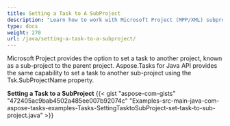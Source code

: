 ```yaml
---
title: Setting a Task to A SubProject
description: "Learn how to work with Microsoft Project (MPP/XML) subprojects using Aspose.Tasks for Java."
type: docs
weight: 270
url: /java/setting-a-task-to-a-subproject/
---
```


Microsoft Project provides the option to set a task to another project, known as a sub-project to the parent project. Aspose.Tasks for Java API provides the same capability to set a task to another sub-project using the Tsk.SubProjectName property.

**Setting a Task to a SubProject**
{{< gist "aspose-com-gists" "472405ac9bab4502a485ee007b92074c" "Examples-src-main-java-com-aspose-tasks-examples-Tasks-SettingTasktoSubProject-set-task-to-sub-project.java" >}}
